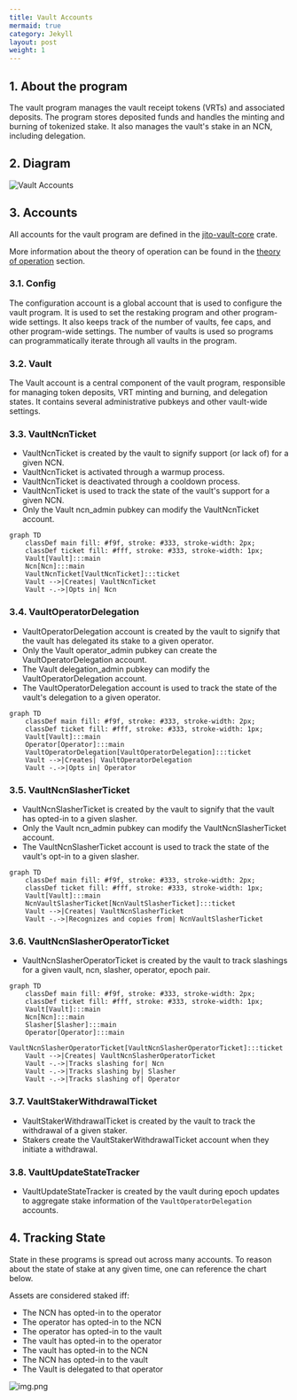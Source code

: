 ```yaml
---
title: Vault Accounts
mermaid: true
category: Jekyll
layout: post
weight: 1
---
```


## 1. About the program

The vault program manages the vault receipt tokens (VRTs) and associated deposits. The program stores deposited funds and handles the minting and burning of tokenized stake. It also manages the vault's stake in an NCN, including delegation.

## 2. Diagram

![Vault Accounts](/assets/images/vault_accounts.png)

## 3. Accounts

All accounts for the vault program are defined in the [jito-vault-core](https://github.com/jito-foundation/restaking/tree/master/vault_core/src) crate.

More information about the theory of operation can be found in the [theory of operation](./theory_of_operation.md) section.

### 3.1. Config

The configuration account is a global account that is used to configure the vault program. It is used to set the restaking program and other program-wide settings. It also keeps track of the number of vaults, fee caps, and other program-wide settings. The number of vaults is used so programs can programmatically iterate through all vaults in the program.

### 3.2. Vault

The Vault account is a central component of the vault program, responsible for managing token deposits, VRT minting and burning, and delegation states. It contains several administrative pubkeys and other vault-wide settings.

### 3.3. VaultNcnTicket

- VaultNcnTicket is created by the vault to signify support (or lack of) for a given NCN.
- VaultNcnTicket is activated through a warmup process.
- VaultNcnTicket is deactivated through a cooldown process.
- VaultNcnTicket is used to track the state of the vault's support for a given NCN.
- Only the Vault ncn_admin pubkey can modify the VaultNcnTicket account.

```mermaid
graph TD
    classDef main fill: #f9f, stroke: #333, stroke-width: 2px;
    classDef ticket fill: #fff, stroke: #333, stroke-width: 1px;
    Vault[Vault]:::main
    Ncn[Ncn]:::main
    VaultNcnTicket[VaultNcnTicket]:::ticket
    Vault -->|Creates| VaultNcnTicket
    Vault -.->|Opts in| Ncn
```

### 3.4. VaultOperatorDelegation

- VaultOperatorDelegation account is created by the vault to signify that the vault has delegated its stake to a given operator.
- Only the Vault operator_admin pubkey can create the VaultOperatorDelegation account.
- The Vault delegation_admin pubkey can modify the VaultOperatorDelegation account.
- The VaultOperatorDelegation account is used to track the state of the vault's delegation to a given operator.

```mermaid
graph TD
    classDef main fill: #f9f, stroke: #333, stroke-width: 2px;
    classDef ticket fill: #fff, stroke: #333, stroke-width: 1px;
    Vault[Vault]:::main
    Operator[Operator]:::main
    VaultOperatorDelegation[VaultOperatorDelegation]:::ticket
    Vault -->|Creates| VaultOperatorDelegation
    Vault -.->|Opts in| Operator
```

### 3.5. VaultNcnSlasherTicket

- VaultNcnSlasherTicket is created by the vault to signify that the vault has opted-in to a given slasher.
- Only the Vault ncn_admin pubkey can modify the VaultNcnSlasherTicket account.
- The VaultNcnSlasherTicket account is used to track the state of the vault's opt-in to a given slasher.

```mermaid
graph TD
    classDef main fill: #f9f, stroke: #333, stroke-width: 2px;
    classDef ticket fill: #fff, stroke: #333, stroke-width: 1px;
    Vault[Vault]:::main
    NcnVaultSlasherTicket[NcnVaultSlasherTicket]:::ticket
    Vault -->|Creates| VaultNcnSlasherTicket
    Vault -.->|Recognizes and copies from| NcnVaultSlasherTicket
```

### 3.6. VaultNcnSlasherOperatorTicket

- VaultNcnSlasherOperatorTicket is created by the vault to track slashings for a given vault, ncn, slasher, operator, epoch pair.

```mermaid
graph TD
    classDef main fill: #f9f, stroke: #333, stroke-width: 2px;
    classDef ticket fill: #fff, stroke: #333, stroke-width: 1px;
    Vault[Vault]:::main
    Ncn[Ncn]:::main
    Slasher[Slasher]:::main
    Operator[Operator]:::main
    VaultNcnSlasherOperatorTicket[VaultNcnSlasherOperatorTicket]:::ticket
    Vault -->|Creates| VaultNcnSlasherOperatorTicket
    Vault -.->|Tracks slashing for| Ncn
    Vault -.->|Tracks slashing by| Slasher
    Vault -.->|Tracks slashing of| Operator
```

### 3.7. VaultStakerWithdrawalTicket

- VaultStakerWithdrawalTicket is created by the vault to track the withdrawal of a given staker.
- Stakers create the VaultStakerWithdrawalTicket account when they initiate a withdrawal.

### 3.8. VaultUpdateStateTracker

- VaultUpdateStateTracker is created by the vault during epoch updates to aggregate stake information of the `VaultOperatorDelegation` accounts.

## 4. Tracking State

State in these programs is spread out across many accounts.
To reason about the state of stake at any given time, one can reference the chart below.

Assets are considered staked iff:

- The NCN has opted-in to the operator
- The operator has opted-in to the NCN
- The operator has opted-in to the vault
- The vault has opted-in to the operator
- The vault has opted-in to the NCN
- The NCN has opted-in to the vault
- The Vault is delegated to that operator


![img.png](/assets/images/staked_venn_diagram.png)
